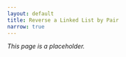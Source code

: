 ```yaml
---
layout: default
title: Reverse a Linked List by Pair
narrow: true
---
```


_This page is a placeholder._
